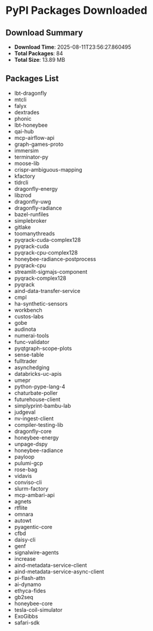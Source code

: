 # PyPI Packages Downloaded

## Download Summary
- **Download Time**: 2025-08-11T23:56:27.860495
- **Total Packages**: 84
- **Total Size**: 13.89 MB

## Packages List
- lbt-dragonfly
- mtcli
- falyx
- dextrades
- phonic
- lbt-honeybee
- qai-hub
- mcp-airflow-api
- graph-games-proto
- immersim
- terminator-py
- moose-lib
- crispr-ambiguous-mapping
- kfactory
- tldrcli
- dragonfly-energy
- libzrod
- dragonfly-uwg
- dragonfly-radiance
- bazel-runfiles
- simplebroker
- gitlake
- toomanythreads
- pyqrack-cuda-complex128
- pyqrack-cuda
- pyqrack-cpu-complex128
- honeybee-radiance-postprocess
- pyqrack-cpu
- streamlit-sigmajs-component
- pyqrack-complex128
- pyqrack
- aind-data-transfer-service
- cmpl
- ha-synthetic-sensors
- workbench
- custos-labs
- gobe
- audinota
- numerai-tools
- func-validator
- pyqtgraph-scope-plots
- sense-table
- fulltrader
- asynchedging
- databricks-uc-apis
- umepr
- python-pype-lang-4
- chaturbate-poller
- futurehouse-client
- simplyprint-bambu-lab
- judgeval
- nv-ingest-client
- compiler-testing-lib
- dragonfly-core
- honeybee-energy
- unpage-dspy
- honeybee-radiance
- payloop
- pulumi-gcp
- rose-bag
- vidavis
- conviso-cli
- slurm-factory
- mcp-ambari-api
- agnets
- rtflite
- omnara
- autowt
- pyagentic-core
- cfbd
- daisy-cli
- genf
- signalwire-agents
- increase
- aind-metadata-service-client
- aind-metadata-service-async-client
- pi-flash-attn
- ai-dynamo
- ethyca-fides
- gb2seq
- honeybee-core
- tesla-coil-simulator
- ExoGibbs
- safari-sdk
